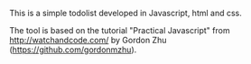 This is a simple todolist developed in Javascript, html and css.

The tool is based on the tutorial "Practical Javascript" from http://watchandcode.com/ by Gordon Zhu (https://github.com/gordonmzhu).
